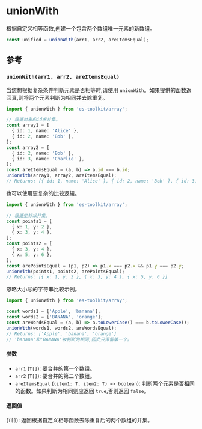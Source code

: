 # unionWith

根据自定义相等函数,创建一个包含两个数组唯一元素的新数组。

```typescript
const unified = unionWith(arr1, arr2, areItemsEqual);
```

## 参考

### `unionWith(arr1, arr2, areItemsEqual)`

当您想根据复杂条件判断元素是否相等时,请使用 `unionWith`。如果提供的函数返回真,则将两个元素判断为相同并去除重复。

```typescript
import { unionWith } from 'es-toolkit/array';

// 根据对象的id求并集。
const array1 = [
  { id: 1, name: 'Alice' },
  { id: 2, name: 'Bob' },
];
const array2 = [
  { id: 2, name: 'Bob' },
  { id: 3, name: 'Charlie' },
];
const areItemsEqual = (a, b) => a.id === b.id;
unionWith(array1, array2, areItemsEqual);
// Returns: [{ id: 1, name: 'Alice' }, { id: 2, name: 'Bob' }, { id: 3, name: 'Charlie' }]
```

也可以使用更复杂的比较逻辑。

```typescript
import { unionWith } from 'es-toolkit/array';

// 根据坐标求并集。
const points1 = [
  { x: 1, y: 2 },
  { x: 3, y: 4 },
];
const points2 = [
  { x: 3, y: 4 },
  { x: 5, y: 6 },
];
const arePointsEqual = (p1, p2) => p1.x === p2.x && p1.y === p2.y;
unionWith(points1, points2, arePointsEqual);
// Returns: [{ x: 1, y: 2 }, { x: 3, y: 4 }, { x: 5, y: 6 }]
```

忽略大小写的字符串比较示例。

```typescript
import { unionWith } from 'es-toolkit/array';

const words1 = ['Apple', 'banana'];
const words2 = ['BANANA', 'orange'];
const areWordsEqual = (a, b) => a.toLowerCase() === b.toLowerCase();
unionWith(words1, words2, areWordsEqual);
// Returns: ['Apple', 'banana', 'orange']
// 'banana'和'BANANA'被判断为相同,因此只保留第一个。
```

#### 参数

- `arr1` (`T[]`): 要合并的第一个数组。
- `arr2` (`T[]`): 要合并的第二个数组。
- `areItemsEqual` (`(item1: T, item2: T) => boolean`): 判断两个元素是否相同的函数。如果判断为相同则应返回 `true`,否则返回 `false`。

#### 返回值

(`T[]`): 返回根据自定义相等函数去除重复后的两个数组的并集。

